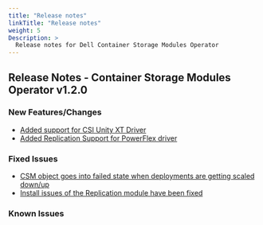 ```yaml
---
title: "Release notes"
linkTitle: "Release notes"
weight: 5
Description: >
  Release notes for Dell Container Storage Modules Operator
---
```


## Release Notes - Container Storage Modules Operator v1.2.0

### New Features/Changes
- [Added support for CSI Unity XT Driver](https://github.com/dell/csm/issues/756)
- [Added Replication Support for PowerFlex driver](https://github.com/dell/csm/issues/821)


### Fixed Issues
- [CSM object goes into failed state when deployments are getting scaled down/up](https://github.com/dell/csm/issues/816)
- [Install issues of the Replication module have been fixed](https://github.com/dell/csm/issues/788)


### Known Issues
